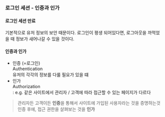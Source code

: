### 로그인 세션 - 인증과 인가
#### 로그인 세션 만료
기본적으로 유저 정보의 보안 때문이다. 로그인이 평생 되어있다면, 로그아웃을 까먹었을 때 정보가 새어나갈 수 있을 것이다.  
#### 인증과 인가
- 인증 (=로그인)  
Authentication  
유저의 각각의 정보를 다룰 필요가 있을 떄
- 인가  
Authorization  
: e.g. 같은 사이트에서 관리자 / 고객에 따라 접근할 수 있는 페이지가 다르다 
> 관리자든 고객이든 **인증**을 통해서 사이트에 가입된 사용자라는 것을 증명하는것  
인증 후에, 접근 권한을 살펴보는 것을 **인가**